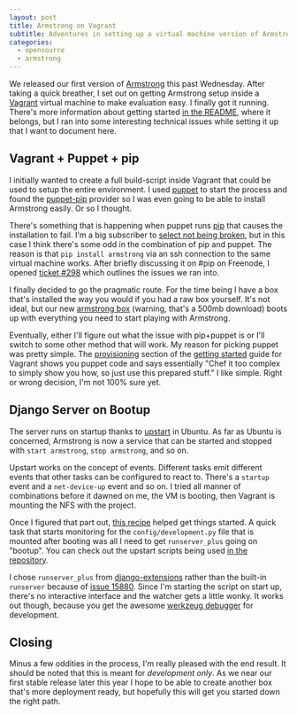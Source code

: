 ```yaml
---
layout: post
title: Armstrong on Vagrant
subtitle: Adventures in setting up a virtual machine version of Armstrong
categories:
  - opensource
  - armstrong
---
```

We released our first version of [Armstrong][] this past Wednesday.  After
taking a quick breather, I set out on getting Armstrong setup inside a
[Vagrant][] virtual machine to make evaluation easy.  I finally got it running.
There's more information about getting started [in the README][AoV README],
where it belongs, but I ran into some interesting technical issues while
setting it up that I want to document here.


## Vagrant + Puppet + pip
I initially wanted to create a full build-script inside Vagrant that could be
used to setup the entire environment.  I used [puppet][] to start the process
and found the [puppet-pip][] provider so I was even going to be able to install
Armstrong easily.  Or so I thought.

There's something that is happening when puppet runs [pip][] that causes the
installation to fail.  I'm a big subscriber to [select not being broken][], but
in this case I think there's some odd in the combination of pip and puppet.
The reason is that `pip install armstrong` via an ssh connection to the same
virtual machine works.  After briefly discussing it on #pip on Freenode, I
opened [ticket #298][] which outlines the issues we ran into.

I finally decided to go the pragmatic route.  For the time being I have a box
that's installed the way you would if you had a raw box yourself.  It's not
ideal, but our new [armstrong box][] (warning, that's a 500mb download) boots
up with everything you need to start playing with Armstrong.

Eventually, either I'll figure out what the issue with pip+puppet is or I'll
switch to some other method that will work.  My reason for picking puppet was
pretty simple.  The [provisioning][Vagrant GS Provisioning] section of the
[getting started][Vagrant Getting Started] guide for Vagrant shows you puppet
code and says essentially "Chef it too complex to simply show you how, so just
use this prepared stuff."  I like simple.  Right or wrong decision, I'm not
100% sure yet.


## Django Server on Bootup
The server runs on startup thanks to [upstart][] in Ubuntu.  As far as Ubuntu
is concerned, Armstrong is now a service that can be started and stopped with
`start armstrong`, `stop armstrong`, and so on.

Upstart works on the concept of events.  Different tasks emit different events
that other tasks can be configured to react to.  There's a `startup` event and
a `net-device-up` event and so on.  I tried all manner of combinations before
it dawned on me, the VM is booting, then Vagrant is mounting the NFS with the
project.

Once I figured that part out, [this recipe][wait_for_file] helped get things
started.  A quick task that starts monitoring for the `config/development.py`
file that is mounted after booting was all I need to get `runserver_plus` going
on "bootup".  You can check out the upstart scripts being used
[in the repository][upstart scripts].

I chose `runserver_plus` from [django-extensions][] rather than the built-in
`runserver` because of [issue 15880][].  Since I'm starting the script on
start up, there's no interactive interface and the watcher gets a little
wonky.  It works out though, because you get the awesome [werkzeug debugger][]
for development.


## Closing
Minus a few oddities in the process, I'm really pleased with the end result.
It should be noted that this is meant for *development only*.  As we near our
first stable release later this year I hope to be able to create another box
that's more deployment ready, but hopefully this will get you started down the
right path.


[AoV README]: https://github.com/armstrongcms/armstrong_on_vagrant#readme
[Armstrong]: http://armstrongcms.org/
[armstrong box]: https://boxes.armstrongcms.org.s3.amazonaws.com/armstrong.box
[django-extensions]: https://github.com/django-extensions/django-extensions
[issue 15880]: https://code.djangoproject.com/ticket/15880
[pip]: http://www.pip-installer.org/
[puppet]: http://www.puppetlabs.com/
[puppet-pip]: https://github.com/rcrowley/puppet-pip
[select not being broken]: http://www.travisswicegood.com/2009/01/04/select-isn-t-broken/
[ticket #298]: https://github.com/pypa/pip/issues/298
[upstart]: http://upstart.ubuntu.com/
[upstart scripts]: https://github.com/armstrongcms/armstrong_on_vagrant/tree/master/upstart
[Vagrant]: http://vagrantup.com/
[Vagrant Getting Started]: http://vagrantup.com/docs/getting-started/index.html
[Vagrant GS Provisioning]: http://vagrantup.com/docs/getting-started/provisioning.html
[wait_for_file]: http://upstart.ubuntu.com/cookbook/#run-a-job-when-a-file-or-directory-is-created-deleted
[werkzeug debugger]: http://werkzeug.pocoo.org/docs/debug/
